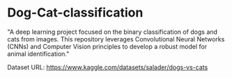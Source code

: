 # Dog-Cat-classification
"A deep learning project focused on the binary classification of dogs and cats from images. This repository leverages Convolutional Neural Networks (CNNs) and Computer Vision principles to develop a robust model for animal identification."

Dataset URL: https://www.kaggle.com/datasets/salader/dogs-vs-cats

